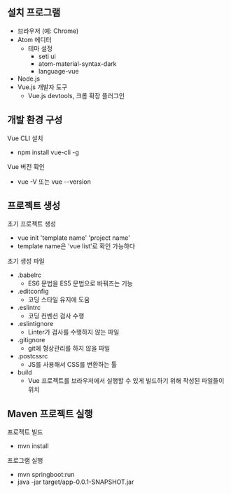 ## 설치 프로그램
- 브라우저 (예: Chrome)
- Atom 에디터
   - 테마 설정
      - seti ui
      - atom-material-syntax-dark
      - language-vue
- Node.js
- Vue.js 개발자 도구
   - Vue.js devtools, 크롬 확장 플러그인 

## 개발 환경 구성
Vue CLI 설치
- npm install vue-cli -g

Vue 버전 확인
- vue -V 또는 vue --version

## 프로젝트 생성
초기 프로젝트 생성
- vue init 'template name' 'project name'
- template name은 'vue list'로 확인 가능하다

초기 생성 파일
- .babelrc
   - ES6 문법을 ES5 문법으로 바꿔즈는 기능
- .editconfig
   - 코딩 스타일 유지에 도움
- .eslintrc
   - 코딩 컨벤션 검사 수행
- .eslintignore
   - Linter가 검사를 수행하지 않는 파일
- .gitignore
   - git에 형상관리를 하지 않을 파일
- .postcssrc
   - JS를 사용해서 CSS를 변환하는 툴
- build
   - Vue 프로젝트를 브라우저에서 실행할 수 있게 빌드하기 위해 작성된 파일들이 위치

## Maven 프로젝트 실행
프로젝트 빌드
- mvn install

프로그램 실행
- mvn springboot:run
- java -jar target/app-0.0.1-SNAPSHOT.jar